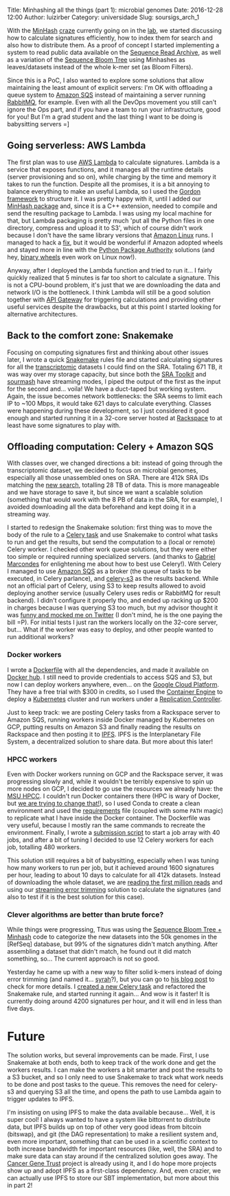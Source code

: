 Title: Minhashing all the things (part 1): microbial genomes
Date: 2016-12-28 12:00
Author: luizirber
Category: universidade
Slug: soursigs_arch_1

With the [MinHash][0] [craze][1] currently going on in the [lab][2],
we started discussing how to calculate signatures efficiently,
how to index them for search and also how to distribute them.
As a proof of concept I started implementing a system to read public data available on the [Sequence Read Archive][3],
as well as a variation of the [Sequence Bloom Tree][4] using Minhashes as leaves/datasets instead of the whole k-mer set (as Bloom Filters).

Since this is a PoC,
I also wanted to explore some solutions that allow maintaining the least amount of explicit servers:
I'm OK with offloading a queue system to [Amazon SQS][5] instead of maintaining a server running [RabbitMQ][6],
for example.
Even with all the DevOps movement you still can't ignore the Ops part,
and if you have a team to run your infrastructure,
good for you!
But I'm a grad student and the last thing I want to be doing is babysitting servers =]

## Going serverless: AWS Lambda

The first plan was to use [AWS Lambda][7] to calculate signatures.
Lambda is a service that exposes functions,
and it manages all the runtime details (server provisioning and so on),
while charging by the time and memory it takes to run the function.
Despite all the promises,
it is a bit annoying to balance everything to make an useful Lambda,
so I used the [Gordon framework][8] to structure it.
I was pretty happy with it,
until I added our [MinHash package][9] and,
since it is a C++ extension,
needed to compile and send the resulting package to Lambda.
I was using my local machine for that,
but Lambda packaging is pretty much 'put all the Python files in one directory,
compress and upload it to S3',
which of course didn't work because I don't have the same library versions that [Amazon Linux][10] runs.
I managed to hack a [fix][11],
but it would be wonderful if Amazon adopted wheels and stayed more in line with the [Python Package Authority][12] solutions
(and hey, [binary wheels][13] even work on Linux now!).

Anyway,
after I deployed the Lambda function and tried to run it...
I fairly quickly realized that 5 minutes is far too short to calculate a signature.
This is not a CPU-bound problem,
it's just that we are downloading the data and network I/O is the bottleneck.
I think Lambda will still be a good solution together with [API Gateway][14]
for triggering calculations and providing other useful services despite the drawbacks,
but at this point I started looking for alternative architectures.

## Back to the comfort zone: Snakemake

Focusing on computing signatures first and thinking about other issues later,
I wrote a quick [Snakemake][15] rules file and started calculating signatures
for all the [transcriptomic][16] datasets I could find on the SRA.
Totaling 671 TB,
it was way over my storage capacity,
but since both the [SRA Toolkit][17] and [sourmash][9] have streaming modes,
I piped the output of the first as the input for the second and... voila!
We have a duct-taped but working system.
Again,
the issue becomes network bottlenecks:
the SRA seems to limit each IP to ~100 Mbps,
it would take 621 days to calculate everything.
Classes were happening during these development,
so I just considered it good enough and started running it in a 32-core server hosted at [Rackspace][22]
to at least have some signatures to play with.

## Offloading computation: Celery + Amazon SQS

With classes over,
we changed directions a bit:
instead of going through the transcriptomic dataset,
we decided to focus on microbial genomes,
especially all those unassembled ones on SRA.
There are 412k SRA IDs matching the [new search][32],
totalling 28 TB of data.
This is more manageable and we have storage to save it,
but since we want a scalable solution (something that would work with the 8 PB of data in the SRA,
for example),
I avoided downloading all the data beforehand and kept doing it in a streaming way.

I started to redesign the Snakemake solution:
first thing was to move the body of the rule to a [Celery task][18]
and use Snakemake to control what tasks to run and get the results,
but send the computation to a (local or remote) Celery worker.
I checked other work queue solutions,
but they were either too simple or required running specialized servers.
(and thanks to [Gabriel Marcondes][41] for enlightening me about how to best
use Celery!).
With Celery I managed to use [Amazon SQS][5] as a broker
(the queue of tasks to be executed,
in Celery parlance),
and [celery-s3][20] as the results backend.
While not an official part of Celery,
using S3 to keep results allowed to avoid deploying another service
(usually Celery uses redis or RabbitMQ for result backend).
I didn't configure it properly tho,
and ended up racking up \$200 in charges because I was querying S3 too much,
but my advisor thought it was [funny and mocked me on Twitter][21] (I don't mind,
he is the one paying the bill =P).
For initial tests I just ran the workers locally on the 32-core server,
but... What if the worker was easy to deploy,
and other people wanted to run additional workers?

### Docker workers

I wrote a [Dockerfile][23] with all the dependencies,
and made it available on [Docker hub][24].
I still need to provide credentials to access SQS and S3,
but now I can deploy workers anywhere,
even... on the [Google Cloud Platform][25].
They have a free trial with \$300 in credits,
so I used the [Container Engine][26] to deploy a [Kubernetes][19] cluster and run
workers under a [Replication Controller][27].

Just to keep track: we are posting Celery tasks from a Rackspace server
to Amazon SQS,
running workers inside Docker managed by Kubernetes on GCP,
putting results on Amazon S3
and finally reading the results on Rackspace and then posting it to [IPFS][28].
IPFS is the Interplanetary File System,
a decentralized solution to share data.
But more about this later!

### HPCC workers

Even with Docker workers running on GCP and the Rackspace server,
it was progressing slowly and,
while it wouldn't be terribly expensive to spin up more nodes on GCP,
I decided to go use the resources we already have:
the [MSU HPCC][29].
I couldn't run Docker containers there (HPC is wary of Docker,
but [we are trying to change that!][30]),
so I used Conda to create a clean environment and used the [requirements][31]
file (coupled with some `PATH` magic) to replicate what I have inside the Docker container.
The Dockerfile was very useful,
because I mostly ran the same commands to recreate the environment.
Finally,
I wrote a [submission script][40] to start a job array with 40 jobs,
and after a bit of tuning I decided to use 12 Celery workers for each job,
totalling 480 workers.

This solution still requires a bit of babysitting,
especially when I was tuning how many workers to run per job,
but it achieved around 1600 signatures per hour,
leading to about 10 days to calculate for all 412k datasets.
Instead of downloading the whole dataset,
we are [reading the first million reads][34] and using our [streaming error trimming][33]
solution to calculate the signatures
(and also to test if it is the best solution for this case).

### Clever algorithms are better than brute force?

While things were progressing,
Titus was using the [Sequence Bloom Tree + Minhash][37] code to categorize the new datasets into the 50k genomes in the [RefSeq] database,
but 99\% of the signatures didn't match anything.
After assembling a dataset that didn't match,
he found out it did match something,
so... The current approach is not so good.

Yesterday he came up with a new way to filter solid k-mers instead of doing
error trimming (and named it... [syrah][35]?),
but you can go to [his blog post][36] to check for more details.
I [created a new Celery task][38] and refactored the Snakemake rule,
and started running it again...
And wow is it faster!
It is currently doing around 4200 signatures per hour,
and it will end in less than five days.

# Future

The solution works,
but several improvements can be made.
First,
I use Snakemake at both ends,
both to keep track of the work done and get the workers results.
I can make the workers a bit smarter and post the results to a S3 bucket,
and so I only need to use Snakemake to track what work needs to be done and post tasks to the queue.
This removes the need for celery-s3 and querying S3 all the time,
and opens the path to use Lambda again to trigger updates to IPFS.

I'm insisting on using IPFS to make the data available because...
Well, it is super cool!
I always wanted to have a system like bittorrent to distribute data,
but IPFS builds up on top of other very good ideas from bitcoin (bitswap),
and git (the DAG representation) to make a resilient system and,
even more important,
something that can be used in a scientific context to both increase bandwidth for important resources (like, well, the SRA)
and to make sure data can stay around if the centralized solution goes away.
The [Cancer Gene Trust][39] project is already using it,
and I do hope more projects show up and adopt IPFS as a first-class dependency.
And,
even crazier,
we can actually use IPFS to store our SBT implementation,
but more about this in part 2!

[0]: http://ivory.idyll.org/blog/2016-sourmash-sbt.html
[1]: http://ivory.idyll.org/blog/2016-sourmash-sbt-more.html
[2]: http://ivory.idyll.org/lab/
[3]: https://www.ncbi.nlm.nih.gov/sra
[4]: https://www.cs.cmu.edu/~ckingsf/software/bloomtree/
[5]: https://aws.amazon.com/sqs/
[6]: https://www.rabbitmq.com/
[7]: https://aws.amazon.com/lambda/
[8]: https://gordon.readthedocs.io/en/latest/
[9]: https://github.com/dib-lab/sourmash
[10]: https://aws.amazon.com/amazon-linux-ami/
[11]: https://github.com/jorgebastida/gordon/compare/master...luizirber:refactor/python_package
[12]: https://packaging.python.org/
[13]: https://www.python.org/dev/peps/pep-0513/
[14]: https://aws.amazon.com/api-gateway/
[15]: https://bitbucket.org/snakemake/snakemake/wiki/Home
[16]: https://github.com/luizirber/soursigs/blob/6c6acf6429cec2e2e4a076dfc32adbf27fab1eed/Snakefile#L81
[17]: https://github.com/ncbi/sra-tools
[18]: http://docs.celeryproject.org/en/latest/userguide/tasks.html
[19]: http://kubernetes.io/
[20]: https://github.com/robgolding/celery-s3
[21]: https://twitter.com/ctitusbrown/status/812003429535006721
[22]: https://www.rackspace.com/openstack/public
[23]: https://github.com/luizirber/soursigs/blob/6c6acf6429cec2e2e4a076dfc32adbf27fab1eed/Dockerfile
[24]: https://hub.docker.com/r/luizirber/soursigs/tags/
[25]: https://cloud.google.com/
[26]: https://cloud.google.com/container-engine/
[27]: http://kubernetes.io/docs/user-guide/replication-controller/
[28]: https://ipfs.io/ipns/minhash.oxli.org/microbial/
[29]: https://wiki.hpcc.msu.edu/
[30]: https://github.com/NERSC/2016-11-14-sc16-Container-Tutorial
[31]: https://github.com/luizirber/soursigs/blob/a049cbc5733adbcffaaf91e176bbcda43763ed23/requirements.txt
[32]: https://github.com/luizirber/soursigs/blob/a049cbc5733adbcffaaf91e176bbcda43763ed23/Snakefile#L71
[33]: https://peerj.com/preprints/890/
[34]: https://github.com/luizirber/soursigs/blob/a049cbc5733adbcffaaf91e176bbcda43763ed23/soursigs/tasks.py#L15
[35]: https://github.com/dib-lab/syrah
[36]: ?????
[37]: https://github.com/dib-lab/sourmash/pull/45
[38]: https://github.com/luizirber/soursigs/blob/a049cbc5733adbcffaaf91e176bbcda43763ed23/soursigs/tasks.py#L34
[39]: https://github.com/ga4gh/cgtd
[40]: https://github.com/luizirber/soursigs/blob/a049cbc5733adbcffaaf91e176bbcda43763ed23/submit
[41]: http://ggmarcondes.com
